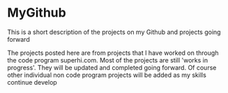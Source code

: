 # MyGithub
This is a short description of the projects on my Github and projects going forward 
  
  The projects posted here are from projects that I have worked on through the code program superhi.com. Most of the projects are still 'works in progress'. They will be updated and completed going forward.
  Of course other individual non code program projects will be added as my skills continue develop

